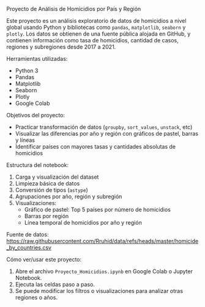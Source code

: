 Proyecto de Análisis de Homicidios por País y Región

Este proyecto es un análisis exploratorio de datos de homicidios a nivel global usando Python y bibliotecas como `pandas`, `matplotlib`, `seaborn` y `plotly`. Los datos se obtienen de una fuente pública alojada en GitHub, y contienen información
como tasa de homicidios, cantidad de casos, regiones y subregiones desde 2017 a 2021.

Herramientas utilizadas:
- Python 3
- Pandas
- Matplotlib
- Seaborn
- Plotly
- Google Colab

Objetivos del proyecto:
- Practicar transformación de datos (`groupby`, `sort_values`, `unstack`, etc)
- Visualizar las diferencias por año y región con gráficos de pastel, barras y líneas
- Identificar países con mayores tasas y cantidades absolutas de homicidios

Estructura del notebook:
1. Carga y visualización del dataset
2. Limpieza básica de datos
3. Conversión de tipos (`astype`)
4. Agrupaciones por año, región y subregión
5. Visualizaciones:
   - Gráfico de pastel: Top 5 países por número de homicidios
   - Barras por región
   - Línea temporal de homicidios por año y región
  

Fuente de datos: https://raw.githubusercontent.com/Rruhid/data/refs/heads/master/homicide_by_countries.csv

 Cómo ver/usar este proyecto:
1. Abre el archivo `Proyecto_Homicidios.ipynb` en Google Colab o Jupyter Notebook.
2. Ejecuta las celdas paso a paso.
3. Se puede modificar los filtros o visualizaciones para analizar otras regiones o años.

